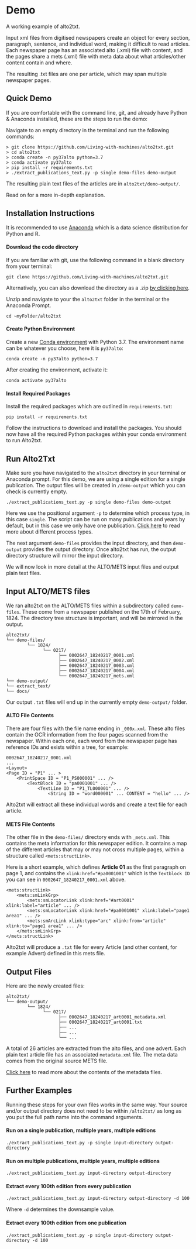 # Demo 

A working example of alto2txt. 

Input xml files from digitised newspapers create an object for every section, paragraph, sentence, and individual word, making it difficult to read articles. Each newspaper page has an associated alto (.xml) file with content, and the pages share a mets (.xml) file with meta data about what articles/other content contain and where.

The resulting .txt files are one per article, which may span multiple newspaper pages. 

## Quick Demo

If you are comfortable with the command line, git, and already have Python & Anaconda installed, these are the steps to run the demo: 

Navigate to an empty directory in the terminal and run the following commands:

```
> git clone https://github.com/Living-with-machines/alto2txt.git
> cd alto2txt
> conda create -n py37alto python=3.7
> conda activate py37alto
> pip install -r requirements.txt
> ./extract_publications_text.py -p single demo-files demo-output 
```
The resulting plain text files of the articles are in `alto2txt/demo-output/`. 

Read on for a more in-depth explanation.


## Installation Instructions


It is recommended to use [Anaconda](https://docs.anaconda.com/anaconda/install/index.html) which is a data science distribution for Python and R. 

#### Download the code directory

If you are familiar with git, use the following command in a blank directory from your terminal:

```
git clone https://github.com/Living-with-machines/alto2txt.git
```
Alternatively, you can also download the directory as a .zip [by clicking here](https://github.com/Living-with-machines/alto2txt/archive/refs/heads/master.zip).

Unzip and navigate to your the `alto2txt` folder in the terminal or the Anaconda Prompt. 

```
cd ~myFolder/alto2txt
```

#### Create Python Environment

Create a new [Conda environment](https://docs.conda.io/projects/conda/en/latest/user-guide/tasks/manage-environments.html) with Python 3.7.  The environment name can be whatever you choose, here it is `py37alto`:

```
conda create -n py37alto python=3.7
```
After creating the environment, activate it:

```
conda activate py37alto
```
#### Install Required Packages


Install the required packages which are outlined in `requirements.txt`:

```
pip install -r requirements.txt
```
Follow the instructions to download and install the packages. You should now have all the required Python packages within your conda environment to run Alto2txt. 



## Run Alto2Txt

Make sure you have navigated to the `alto2txt` directory in your terminal or Anaconda prompt. For this demo, we are using a single edition for a single publication. The output files will be created in `/demo-output` which you can check is currently empty. 

``` 
./extract_publications_text.py -p single demo-files demo-output 
```

Here we use the positional argument `-p` to determine which process type, in this case `single`. The script can be run on many publications and years by default, but in this case we only have one publication. [Click here](/#process-types) to read more about different process types. 

The next argument `demo-files` provides the input directory, and then `demo-output` provides the output directory. Once alto2txt has run, the output directory structure will mirror the input directory. 

We will now look in more detail at the ALTO/METS input files and output plain text files. 


## Input ALTO/METS files

We ran alto2txt on the ALTO/METS files within a subdirectory called `demo-files`. These come from a newspaper published on the 17th of February, 1824. The directory tree structure is important, and will be mirrored in the output. 

```
alto2txt/
└── demo-files/
        └── 1824/
              └── 0217/
                    ├── 0002647_18240217_0001.xml
                    ├── 0002647_18240217_0002.xml
                    ├── 0002647_18240217_0003.xml
                    ├── 0002647_18240217_0004.xml
                    └── 0002647_18240217_mets.xml
└── demo-output/
└── extract_text/
└── docs/
```
Our output `.txt` files will end up in the currently empty `demo-output/` folder. 

#### ALTO File Contents

There are four files with the file name ending in `_000x.xml`. These alto files contain the OCR information from the four pages scanned from the newspaper. Within each one, each word from the newspaper page has reference IDs and exists within a tree, for example:

```
0002647_18240217_0001.xml
...
<Layout>
<Page ID = "P1" ... >
    <PrintSpace ID = "P1_PS000001" ... />
        <TextBlock ID = "pa0001001" ... />
            <TextLine ID = "P1_TL000001" ... />
                <String ID = "word000001" ... CONTENT = "hello" ... /> 
```

Alto2txt will extract all these individual words and create a text file for each article. 

#### METS File Contents

The other file in the `demo-files/` directory ends with `_mets.xml`. This contains the meta information for this newspaper edition. It contains a map of the different articles that may or may not cross multiple pages, within a structure called `<mets:structLink>`. 

Here is a short example, which defines **Article 01** as the first paragraph on page 1, and contains the `xlink:href="#pa0001001"` which is the `Textblock ID` you can see in `0002647_18240217_0001.xml` above. 

```
<mets:structLink>
    <mets:smLinkGrp>
        <mets:smLocatorLink xlink:href="#art0001" xlink:label="article" ... />
        <mets:smLocatorLink xlink:href="#pa0001001" xlink:label="page1 area1" ... />
        <mets:smArcLink xlink:type="arc" xlink:from="article" xlink:to="page1 area1" ... />
    </mets:smLinkGrp>
</mets:structLink>
```
Alto2txt will produce a `.txt` file for every Article (and other content, for example Advert) defined in this mets file. 


## Output Files

Here are the newly created files:

```
alto2txt/
└── demo-output/
        └── 1824/
              └── 0217/
                    ├── 0002647_18240217_art0001_metadata.xml
                    ├── 0002647_18240217_art0001.txt
                    ├── ...
                    ├── ...
                    └── ...
```
A total of 26 articles are extracted from the alto files, and one advert. Each plain text article file has an associated `metadata.xml` file. The meta data comes from the original source METS file. 

[Click here](advanced.md) to read more about the contents of the metadata files. 

## Further Examples

Running these steps for your own files works in the same way. Your source and/or output directory does not need to be within `/alto2txt/` as long as you put the full path name into the command arguments. 


#### Run on a single publication, multiple years, multiple editions

```
./extract_publications_text.py -p single input-directory output-directory 
```


#### Run on multiple publications, multiple years, multiple editions

```
./extract_publications_text.py input-directory output-directory 
```

#### Extract every 100th edition from every publication

```
./extract_publications_text.py input-directory output-directory -d 100 
```
Where `-d` determines the downsample value. 

#### Extract every 100th edition from one publication

```
./extract_publications_text.py -p single input-directory output-directory -d 100 
```


